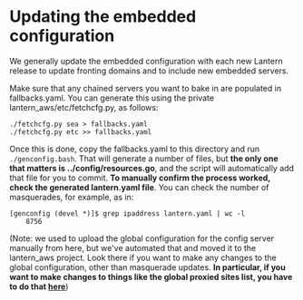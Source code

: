 # Updating the embedded configuration

We generally update the embedded configuration with each new Lantern release to update fronting domains and to include new embedded servers.

Make sure that any chained servers you want to bake in are populated in fallbacks.yaml.  You can generate this using the private lantern_aws/etc/fetchcfg.py, as follows: 
```
./fetchcfg.py sea > fallbacks.yaml
./fetchcfg.py etc >> fallbacks.yaml
```

Once this is done, copy the fallbacks.yaml to this directory and run ```./genconfig.bash```. That will generate a number of files, but **the only one that matters is ../config/resources.go**, and the script will automatically add that file for you to commit. **To manually confirm the process worked, check the generated lantern.yaml file**. You can check the number of masquerades, for example, as in:

```
[genconfig (devel *)]$ grep ipaddress lantern.yaml | wc -l
    8756
```

(Note: we used to upload the global configuration for the config server manually from here, but we've automated that and moved it to the lantern_aws project.  Look there if you want to make any changes to the global configuration, other than masquerade updates. **In particular, if you want to make changes to things like the global proxied sites list, you have to do that [here](https://github.com/getlantern/lantern_aws/blob/master/salt/update_masquerades/original.txt)**)
